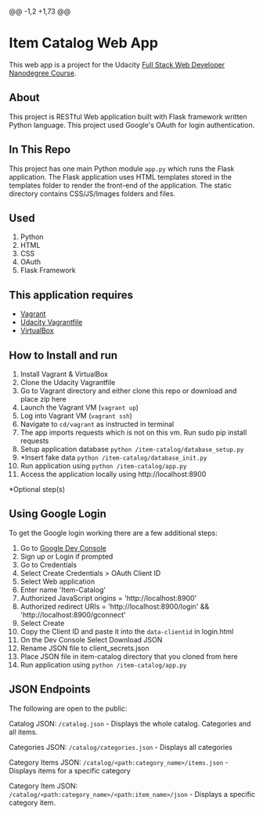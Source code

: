 @@ -1,2 +1,73 @@
# Item Catalog Web App
This web app is a project for the Udacity [Full Stack Web Developer Nanodegree Course](https://www.udacity.com/course/full-stack-web-developer-nanodegree--nd004).

## About
This project is RESTful Web application built with Flask framework written Python language. This project used Google's OAuth for login authentication. 

## In This Repo
This project has one main Python module `app.py` which runs the Flask application. 
The Flask application uses HTML templates stored in the templates folder to render the front-end of the application. 
The static directory contains CSS/JS/Images folders and files.

## Used
1. Python
2. HTML
3. CSS
4. OAuth
5. Flask Framework

## This application requires
- [Vagrant](https://www.vagrantup.com/)
- [Udacity Vagrantfile](https://github.com/udacity/fullstack-nanodegree-vm)
- [VirtualBox](https://www.virtualbox.org/wiki/Downloads)

## How to Install and run
1. Install Vagrant & VirtualBox
2. Clone the Udacity Vagrantfile
3. Go to Vagrant directory and either clone this repo or download and place zip here
3. Launch the Vagrant VM (`vagrant up`)
4. Log into Vagrant VM (`vagrant ssh`)
5. Navigate to `cd/vagrant` as instructed in terminal
6. The app imports requests which is not on this vm. Run sudo pip install requests
7. Setup application database `python /item-catalog/database_setup.py`
8. *Insert fake data `python /item-catalog/database_init.py`
9. Run application using `python /item-catalog/app.py`
10. Access the application locally using http://localhost:8900

*Optional step(s)

## Using Google Login
To get the Google login working there are a few additional steps:

1. Go to [Google Dev Console](https://console.developers.google.com)
2. Sign up or Login if prompted
3. Go to Credentials
4. Select Create Credentials > OAuth Client ID
5. Select Web application
6. Enter name 'Item-Catalog'
7. Authorized JavaScript origins = 'http://localhost:8900'
8. Authorized redirect URIs = 'http://localhost:8900/login' && 'http://localhost:8900/gconnect'
9. Select Create
10. Copy the Client ID and paste it into the `data-clientid` in login.html
11. On the Dev Console Select Download JSON
12. Rename JSON file to client_secrets.json
13. Place JSON file in item-catalog directory that you cloned from here
14. Run application using `python /item-catalog/app.py`

## JSON Endpoints
The following are open to the public:

Catalog JSON: `/catalog.json`
    - Displays the whole catalog. Categories and all items.

Categories JSON: `/catalog/categories.json`
    - Displays all categories

Category Items JSON: `/catalog/<path:category_name>/items.json`
    - Displays items for a specific category

Category Item JSON: `/catalog/<path:category_name>/<path:item_name>/json`
    - Displays a specific category item.
